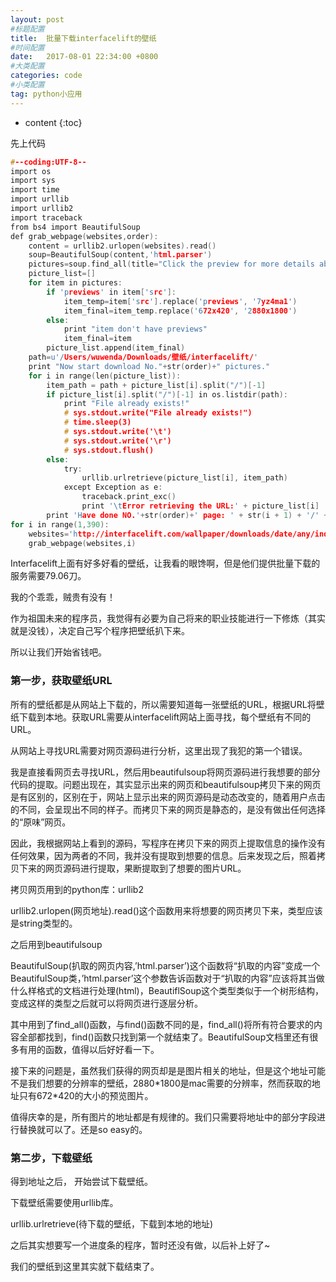 ```yaml
---
layout: post
#标题配置
title:  批量下载interfacelift的壁纸
#时间配置
date:   2017-08-01 22:34:00 +0800
#大类配置
categories: code
#小类配置
tag: python小应用
---
```


* content
{:toc}


先上代码

```c
#--coding:UTF-8--
import os
import sys
import time
import urllib
import urllib2
import traceback
from bs4 import BeautifulSoup
def grab_webpage(websites,order):
    content = urllib2.urlopen(websites).read()
    soup=BeautifulSoup(content,'html.parser')
    pictures=soup.find_all(title="Click the preview for more details about this desktop background.")
    picture_list=[]
    for item in pictures:
        if 'previews' in item['src']:
            item_temp=item['src'].replace('previews', '7yz4ma1')
            item_final=item_temp.replace('672x420', '2880x1800')
        else:
            print "item don't have previews"
            item_final=item
        picture_list.append(item_final)
    path=u'/Users/wuwenda/Downloads/壁纸/interfacelift/'
    print "Now start download No."+str(order)+" pictures."
    for i in range(len(picture_list)):
        item_path = path + picture_list[i].split("/")[-1]
        if picture_list[i].split("/")[-1] in os.listdir(path):
            print "File already exists!"
            # sys.stdout.write("File already exists!")
            # time.sleep(3)
            # sys.stdout.write('\t')
            # sys.stdout.write('\r')
            # sys.stdout.flush()
        else:
            try:
                urllib.urlretrieve(picture_list[i], item_path)
            except Exception as e:
                traceback.print_exc()
                print '\tError retrieving the URL:' + picture_list[i]
        print 'Have done NO.'+str(order)+' page: ' + str(i + 1) + '/' + str(len(picture_list))
for i in range(1,390):
    websites='http://interfacelift.com/wallpaper/downloads/date/any/index'+str(i)+'.html'#index1-index389
    grab_webpage(websites,i)
```

Interfacelift上面有好多好看的壁纸，让我看的眼馋啊，但是他们提供批量下载的服务需要79.06刀。

我的个乖乖，贼贵有没有！

作为祖国未来的程序员，我觉得有必要为自己将来的职业技能进行一下修炼（其实就是没钱），决定自己写个程序把壁纸扒下来。

所以让我们开始省钱吧。

### 第一步，获取壁纸URL

所有的壁纸都是从网站上下载的，所以需要知道每一张壁纸的URL，根据URL将壁纸下载到本地。获取URL需要从interfacelift网站上面寻找，每个壁纸有不同的URL。

从网站上寻找URL需要对网页源码进行分析，这里出现了我犯的第一个错误。

我是直接看网页去寻找URL，然后用beautifulsoup将网页源码进行我想要的部分代码的提取。问题出现在，其实显示出来的网页和beautifulsoup拷贝下来的网页是有区别的，区别在于，网站上显示出来的网页源码是动态改变的，随着用户点击的不同，会呈现出不同的样子。而拷贝下来的网页是静态的，是没有做出任何选择的“原味”网页。

因此，我根据网站上看到的源码，写程序在拷贝下来的网页上提取信息的操作没有任何效果，因为两者的不同，我并没有提取到想要的信息。后来发现之后，照着拷贝下来的网页源码进行提取，果断提取到了想要的图片URL。

拷贝网页用到的python库：urllib2

urllib2.urlopen(网页地址).read()这个函数用来将想要的网页拷贝下来，类型应该是string类型的。

之后用到beautifulsoup

BeautifulSoup(扒取的网页内容,’html.parser’)这个函数将“扒取的内容”变成一个BeautifulSoup类，’html.parser’这个参数告诉函数对于“扒取的内容”应该将其当做什么样格式的文档进行处理(html)，BeautiflSoup这个类型类似于一个树形结构，变成这样的类型之后就可以将网页进行逐层分析。

其中用到了find\_all()函数，与find()函数不同的是，find\_all()将所有符合要求的内容全部都找到，find()函数只找到第一个就结束了。BeautifulSoup文档里还有很多有用的函数，值得以后好好看一下。

接下来的问题是，虽然我们获得的网页却是是图片相关的地址，但是这个地址可能不是我们想要的分辨率的壁纸，2880\*1800是mac需要的分辨率，然而获取的地址只有672\*420的大小的预览图片。

值得庆幸的是，所有图片的地址都是有规律的。我们只需要将地址中的部分字段进行替换就可以了。还是so easy的。

### 第二步，下载壁纸

得到地址之后， 开始尝试下载壁纸。

下载壁纸需要使用urllib库。

urllib.urlretrieve(待下载的壁纸，下载到本地的地址)

之后其实想要写一个进度条的程序，暂时还没有做，以后补上好了~

我们的壁纸到这里其实就下载结束了。